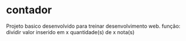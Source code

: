 # contador
Projeto basico desenvolvido para treinar desenvolvimento web. função: dividir valor inserido em x quantidade(s) de x nota(s)
